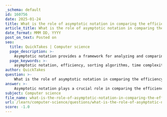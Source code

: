 ```yaml
---
_schema: default
id: 160756
date: 2025-01-24
title: What is the role of asymptotic notation in comparing the efficiency of sorting algorithms?
article_title: What is the role of asymptotic notation in comparing the efficiency of sorting algorithms?
date_format: MMM DD, YYYY
post_on_text: Posted on
seo:
  title: QuickTakes | Computer science
  page_description: >-
    Asymptotic notation provides a framework for analyzing and comparing the efficiency of sorting algorithms by expressing their time complexities, facilitating performance predictions, and enabling developers to make informed choices based on input size.
  page_keywords: >-
    asymptotic notation, efficiency, sorting algorithms, time complexity, Big-O, Big-Theta, Big-Omega, growth rate, performance prediction, recursive algorithms, MergeSort, QuickSort, efficiency measurement, data processing, input size
author: QuickTakes
question: >-
    What is the role of asymptotic notation in comparing the efficiency of sorting algorithms?
answer: >-
    Asymptotic notation plays a crucial role in comparing the efficiency of sorting algorithms by providing a framework to analyze and express their time complexity in relation to the size of the input data. Here are the key aspects of how asymptotic notation contributes to this analysis:\n\n1. **Growth Rate Comparison**: Asymptotic notation, including Big-O, Big-Theta ($\Theta$), and Big-Omega ($\Omega$), allows for the classification of algorithms based on their growth rates as the input size approaches infinity. This means that when comparing sorting algorithms, one can determine which algorithm will perform better as the size of the dataset increases, without being influenced by constant factors or lower-order terms that may vary based on implementation or hardware.\n\n2. **Abstracting Implementation Details**: By focusing on the asymptotic behavior of algorithms, developers can compare their efficiency in a more abstract manner. This is particularly useful when evaluating algorithms that may have different performance characteristics on small datasets but diverge significantly as the dataset grows larger. For example, an algorithm with a time complexity of $O(n^2)$ may perform adequately for small arrays but become impractical for larger arrays compared to an algorithm with a time complexity of $O(n \log n)$.\n\n3. **Predicting Performance**: Asymptotic analysis helps in predicting how algorithms will behave under different conditions. For instance, when sorting algorithms like QuickSort and MergeSort are analyzed, their average and worst-case time complexities can be expressed using asymptotic notation. This allows developers to make informed decisions about which algorithm to use based on the expected size and nature of the input data.\n\n4. **Recurrence Relations**: For recursive sorting algorithms, asymptotic notation can be used in conjunction with recurrence relations to express and analyze their running time. For example, the running time of MergeSort can be expressed as a recurrence relation, which can then be solved to determine its time complexity, typically $O(n \log n)$.\n\n5. **Efficiency Measurement**: Understanding the efficiency of sorting algorithms through asymptotic notation is essential for ensuring that they can handle large datasets without significant delays or resource consumption. This is particularly important in applications where performance is critical, such as real-time systems or large-scale data processing.\n\nIn summary, asymptotic notation is fundamental in comparing the efficiency of sorting algorithms by providing a clear, standardized way to express and analyze their time complexities, enabling developers to make better choices based on the expected performance as input sizes grow.
subject: Computer science
file_name: what-is-the-role-of-asymptotic-notation-in-comparing-the-efficiency-of-sorting-algorithms.md
url: /learn/computer-science/questions/what-is-the-role-of-asymptotic-notation-in-comparing-the-efficiency-of-sorting-algorithms
score: -1.0
---
```


&nbsp;